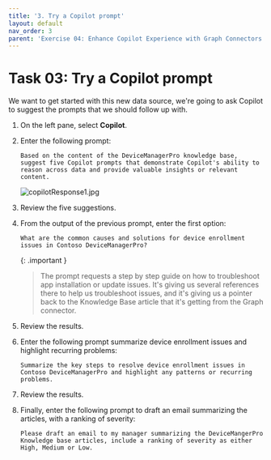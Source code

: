 ```yaml
---
title: '3. Try a Copilot prompt'
layout: default
nav_order: 3
parent: 'Exercise 04: Enhance Copilot Experience with Graph Connectors'
---
```


# Task 03: Try a Copilot prompt

We want to get started with this new data source, we're going to ask Copilot to suggest the prompts that we should follow up with.


1. On the left pane, select **Copilot**.

1. Enter the following prompt:

   ```
   Based on the content of the DeviceManagerPro knowledge base, suggest five Copilot prompts that demonstrate Copilot's ability to reason across data and provide valuable insights or relevant content.
   ```

   ![copilotResponse1.jpg](../media/copilotResponse1.jpg)

1. Review the five suggestions.

1. From the output of the previous prompt, enter the first option:
   ```
   What are the common causes and solutions for device enrollment issues in Contoso DeviceManagerPro?
   ```

   {: .important }
   > The prompt requests a step by step guide on how to troubleshoot app installation or update issues. It's giving us several references there to help us troubleshoot issues, and it's giving us a pointer back to the Knowledge Base article that it's getting from the Graph connector.

1. Review the results.

1. Enter the following prompt summarize device enrollment issues and highlight recurring problems:

   ```
   Summarize the key steps to resolve device enrollment issues in Contoso DeviceManagerPro and highlight any patterns or recurring problems.
   ```

1. Review the results.

1. Finally, enter the following prompt to draft an email summarizing the articles, with a ranking of severity:

   ```
   Please draft an email to my manager summarizing the DeviceMangerPro Knowledge base articles, include a ranking of severity as either High, Medium or Low.
   ```
